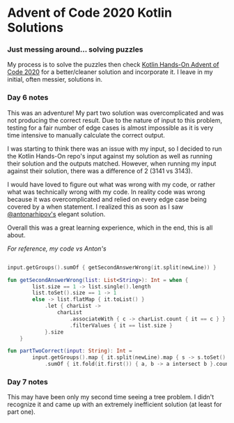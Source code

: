 # Advent of Code 2020 Kotlin Solutions

### Just messing around... solving puzzles

My process is to solve the puzzles then check [Kotlin Hands-On Advent of Code 2020](https://github.com/kotlin-hands-on/advent-of-code-2020)
for a better/cleaner solution and incorporate it. I leave in my initial, often messier, solutions in.


### Day 6 notes

This was an adventure! My part two solution was overcomplicated and was not producing the correct result.
Due to the nature of input to this problem, testing for a fair number of edge cases is almost impossible as it is
very time intensive to manually calculate the correct output.

I was starting to think there was an issue with my input, so I decided to run the Kotlin Hands-On repo's input against
my solution as well as running their solution and the outputs matched. However, when running my input against their 
solution, there was a difference of 2  (3141 vs 3143).

I would have loved to figure out what was wrong with my code, or rather what was technically wrong with my code. In reality 
code was wrong because it was overcomplicated and relied  on every edge case being covered by a when statement. I realized this
as soon as I saw [@antonarhipov's](https://github.com/antonarhipov) elegant solution.

Overall this was a great learning experience, which in the end, this is all about.

*For reference, my code vs Anton's*

```kotlin

input.getGroups().sumOf { getSecondAnswerWrong(it.split(newLine)) }

fun getSecondAnswerWrong(list: List<String>): Int = when {
        list.size == 1 -> list.single().length
        list.toSet().size == 1 -> 1
        else -> list.flatMap { it.toList() }
            .let { charList ->
                charList
                    .associateWith { c -> charList.count { it == c } }
                    .filterValues { it == list.size }
            }.size
    }
```

```kotlin
fun partTwoCorrect(input: String): Int =
        input.getGroups().map { it.split(newLine).map { s -> s.toSet() } }
            .sumOf { it.fold(it.first()) { a, b -> a intersect b }.count() }
```
### Day 7 notes
This may have been only my second time seeing a tree problem. I didn't recognize it and came up with an extremely 
inefficient solution (at least for part one).
